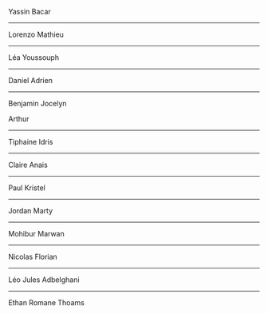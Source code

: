 Yassin
Bacar

---

Lorenzo
Mathieu

---

Léa
Youssouph

---

Daniel
Adrien

---

Benjamin
Jocelyn

Arthur

---

Tiphaine
Idris

---

Claire
Anais

---

Paul
Kristel

---

Jordan
Marty

---

Mohibur
Marwan

---

Nicolas
Florian

---

Léo
Jules
Adbelghani

---

Ethan
Romane
Thoams
